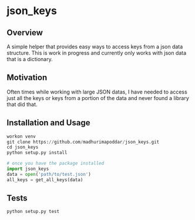 # json_keys
## Overview

A simple helper that provides easy ways to access keys from a json data structure. This is work in progress and currently only works with json data that is a dictionary.


## Motivation

Often times while working with large JSON datas, I have needed to access just all the keys or keys from a portion of the data and never found a library that did that. 

## Installation and Usage

```python
workon venv
git clone https://github.com/madhurimapoddar/json_keys.git
cd json_keys
python setup.py install

# once you have the package installed
import json_keys
data = open('path/to/test.json')
all_keys = get_all_keys(data)
```

## Tests
```
python setup.py test
```

